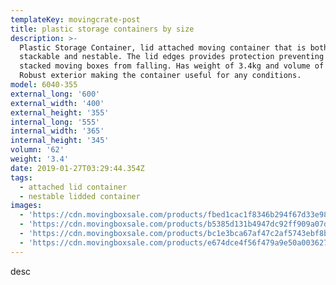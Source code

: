 ```yaml
---
templateKey: movingcrate-post
title: plastic storage containers by size
description: >-
  Plastic Storage Container, lid attached moving container that is both
  stackable and nestable. The lid edges provides protection preventing the
  stacked moving boxes from falling. Has weight of 3.4kg and volume of 62L.
  Robust exterior making the container useful for any conditions.
model: 6040-355
external_long: '600'
external_width: '400'
external_height: '355'
internal_long: '555'
internal_width: '365'
internal_height: '345'
volumn: '62'
weight: '3.4'
date: 2019-01-27T03:29:44.354Z
tags:
  - attached lid container
  - nestable lidded container
images:
  - 'https://cdn.movingboxsale.com/products/fbed1cac1f8346b294f67d33e98e4a6e.jpg'
  - 'https://cdn.movingboxsale.com/products/b5385d131b4947dc92ff909a07d30cc5.jpg'
  - 'https://cdn.movingboxsale.com/products/bc1e3bca67af47c2af5743ebf8bb12c3.jpg'
  - 'https://cdn.movingboxsale.com/products/e674dce4f56f479a9e50a0036275ac01.jpg'
---
```

desc
